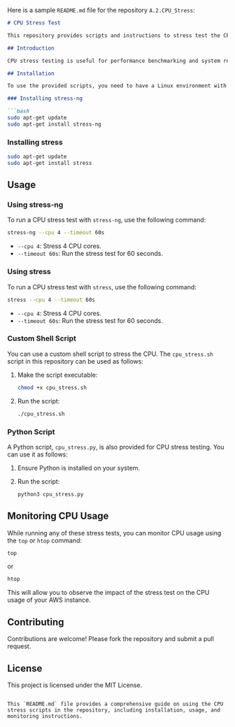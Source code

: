 Here is a sample `README.md` file for the repository `A.2.CPU_Stress`:

```markdown
# CPU Stress Test

This repository provides scripts and instructions to stress test the CPU on a Linux instance, particularly useful for AWS environments.

## Introduction

CPU stress testing is useful for performance benchmarking and system reliability testing under high load. This repository includes multiple methods to increase CPU stress on a Linux system.

## Installation

To use the provided scripts, you need to have a Linux environment with necessary tools installed. Here are the steps to set up the tools:

### Installing stress-ng

```bash
sudo apt-get update
sudo apt-get install stress-ng
```

### Installing stress

```bash
sudo apt-get update
sudo apt-get install stress
```

## Usage

### Using stress-ng

To run a CPU stress test with `stress-ng`, use the following command:

```bash
stress-ng --cpu 4 --timeout 60s
```

- `--cpu 4`: Stress 4 CPU cores.
- `--timeout 60s`: Run the stress test for 60 seconds.

### Using stress

To run a CPU stress test with `stress`, use the following command:

```bash
stress --cpu 4 --timeout 60s
```

- `--cpu 4`: Stress 4 CPU cores.
- `--timeout 60s`: Run the stress test for 60 seconds.

### Custom Shell Script

You can use a custom shell script to stress the CPU. The `cpu_stress.sh` script in this repository can be used as follows:

1. Make the script executable:

    ```bash
    chmod +x cpu_stress.sh
    ```

2. Run the script:

    ```bash
    ./cpu_stress.sh
    ```

### Python Script

A Python script, `cpu_stress.py`, is also provided for CPU stress testing. You can use it as follows:

1. Ensure Python is installed on your system.
2. Run the script:

    ```bash
    python3 cpu_stress.py
    ```

## Monitoring CPU Usage

While running any of these stress tests, you can monitor CPU usage using the `top` or `htop` command:

```bash
top
```

or

```bash
htop
```

This will allow you to observe the impact of the stress test on the CPU usage of your AWS instance.

## Contributing

Contributions are welcome! Please fork the repository and submit a pull request.

## License

This project is licensed under the MIT License.
```

This `README.md` file provides a comprehensive guide on using the CPU stress scripts in the repository, including installation, usage, and monitoring instructions.

